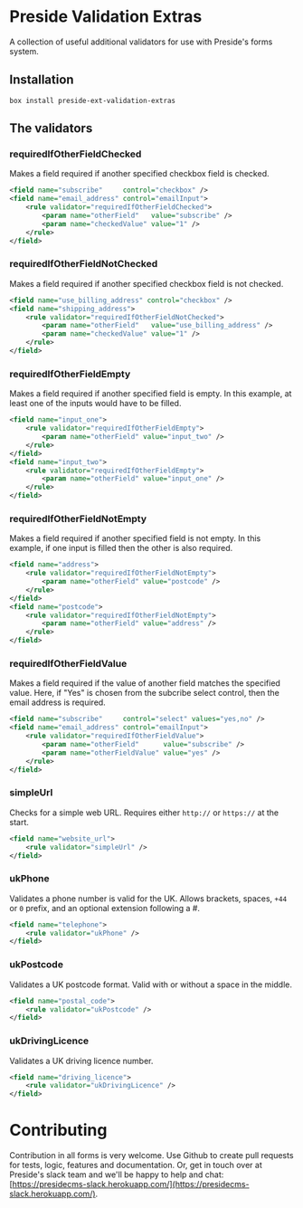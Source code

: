 # Preside Validation Extras

A collection of useful additional validators for use with Preside's forms system.


## Installation

```box install preside-ext-validation-extras```


## The validators

### requiredIfOtherFieldChecked

Makes a field required if another specified checkbox field is checked.

```xml
<field name="subscribe"     control="checkbox" />
<field name="email_address" control="emailInput">
	<rule validator="requiredIfOtherFieldChecked">
		<param name="otherField"   value="subscribe" />
		<param name="checkedValue" value="1" />
	</rule>
</field>
```

### requiredIfOtherFieldNotChecked

Makes a field required if another specified checkbox field is not checked.

```xml
<field name="use_billing_address" control="checkbox" />
<field name="shipping_address">
	<rule validator="requiredIfOtherFieldNotChecked">
		<param name="otherField"   value="use_billing_address" />
		<param name="checkedValue" value="1" />
	</rule>
</field>
```

### requiredIfOtherFieldEmpty

Makes a field required if another specified field is empty. In this example, at least one of the inputs would have to be filled.

```xml
<field name="input_one">
	<rule validator="requiredIfOtherFieldEmpty">
		<param name="otherField" value="input_two" />
	</rule>
</field>
<field name="input_two">
	<rule validator="requiredIfOtherFieldEmpty">
		<param name="otherField" value="input_one" />
	</rule>
</field>
```

### requiredIfOtherFieldNotEmpty

Makes a field required if another specified field is not empty. In this example, if one input is filled then the other is also required.

```xml
<field name="address">
	<rule validator="requiredIfOtherFieldNotEmpty">
		<param name="otherField" value="postcode" />
	</rule>
</field>
<field name="postcode">
	<rule validator="requiredIfOtherFieldNotEmpty">
		<param name="otherField" value="address" />
	</rule>
</field>
```

### requiredIfOtherFieldValue

Makes a field required if the value of another field matches the specified value. Here, if "Yes" is chosen from the subcribe select control, then the email address is required.

```xml
<field name="subscribe"     control="select" values="yes,no" />
<field name="email_address" control="emailInput">
	<rule validator="requiredIfOtherFieldValue">
		<param name="otherField"      value="subscribe" />
		<param name="otherFieldValue" value="yes" />
	</rule>
</field>
```

### simpleUrl

Checks for a simple web URL. Requires either `http://` or `https://` at the start.

```xml
<field name="website_url">
	<rule validator="simpleUrl" />
</field>
```

### ukPhone

Validates a phone number is valid for the UK. Allows brackets, spaces, `+44` or `0` prefix, and an optional extension following a #.

```xml
<field name="telephone">
	<rule validator="ukPhone" />
</field>
```

### ukPostcode

Validates a UK postcode format. Valid with or without a space in the middle.

```xml
<field name="postal_code">
	<rule validator="ukPostcode" />
</field>
```

### ukDrivingLicence

Validates a UK driving licence number.

```xml
<field name="driving_licence">
	<rule validator="ukDrivingLicence" />
</field>
```


# Contributing

Contribution in all forms is very welcome. Use Github to create pull requests for tests, logic, features and documentation. Or, get in touch over at Preside's slack team and we'll be happy to help and chat: [https://presidecms-slack.herokuapp.com/](https://presidecms-slack.herokuapp.com/).